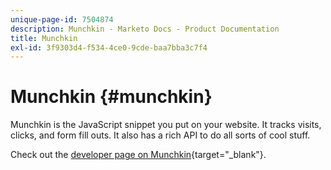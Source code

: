 ```yaml
---
unique-page-id: 7504874
description: Munchkin - Marketo Docs - Product Documentation
title: Munchkin
exl-id: 3f9303d4-f534-4ce0-9cde-baa7bba3c7f4
---
```

# Munchkin {#munchkin}

Munchkin is the JavaScript snippet you put on your website. It tracks visits, clicks, and form fill outs. It also has a rich API to do all sorts of cool stuff.

Check out the [developer page on Munchkin](https://developers.marketo.com/documentation/websites/lead-tracking-munchkin-js/){target="_blank"}.
